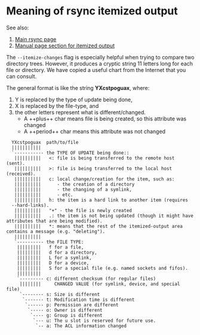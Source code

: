 # Meaning of rsync itemized output

See also:

1. [Main rsync page](../files/rsync.md)
2. [Manual page section for itemized output](../files/rsync-itemize-manpage.md)

The `--itemize-changes` flag is especially helpful when trying to compare two directory trees. However, it produces a cryptic string 11 letters long for each file or directory. We have copied a useful chart from the Internet that you can consult.

 The general format is like the string **YXcstpoguax**, where:
 
 1. Y  is replaced  by the type of update being done,
 2. X is replaced by the file-type, and
 3. the other letters represent what is different/changed.
    - A ++plus++ char means file is being created, so this attribute was changed
    - A ++period++ char means this attribute was not changed

```
  YXcstpoguax  path/to/file
  |||||||||||
  `----------- the TYPE OF UPDATE being done::
   ||||||||||   <: file is being transferred to the remote host (sent).
   ||||||||||   >: file is being transferred to the local host (received).
   ||||||||||   c: local change/creation for the item, such as:
   ||||||||||      - the creation of a directory
   ||||||||||      - the changing of a symlink,
   ||||||||||      - etc.
   ||||||||||   h: the item is a hard link to another item (requires
  --hard-links). 
   ||||||||||   "+" - the file is newly created
   ||||||||||   .: the item is not being updated (though it might have attributes that are being modified).
   ||||||||||   *: means that the rest of the itemized-output area contains a message (e.g. "deleting").
   ||||||||||
   `---------- the FILE TYPE:
    |||||||||   f for a file,
    |||||||||   d for a directory,
    |||||||||   L for a symlink,
    |||||||||   D for a device,
    |||||||||   S for a special file (e.g. named sockets and fifos).
    |||||||||
    `--------- c: different checksum (for regular files)
     ||||||||     CHANGED VALUE (for symlink, device, and special file)
     `-------- s: Size is different
      `------- t: Modification time is different
       `------ p: Permission are different
        `----- o: Owner is different
         `---- g: Group is different
          `--- u: The u slot is reserved for future use.
           `-- a: The ACL information changed

```

